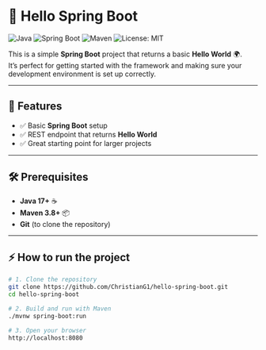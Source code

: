 # 🚀 Hello Spring Boot

![Java](https://img.shields.io/badge/Java-17-orange?logo=java)
![Spring Boot](https://img.shields.io/badge/Spring%20Boot-3.x-brightgreen?logo=springboot)
![Maven](https://img.shields.io/badge/Maven-3.8+-blue?logo=apachemaven)
![License: MIT](https://img.shields.io/badge/License-MIT-yellow.svg)

This is a simple **Spring Boot** project that returns a basic **Hello World** 🌍.  
It’s perfect for getting started with the framework and making sure your development environment is set up correctly.

---

## 📌 Features
- ✅ Basic **Spring Boot** setup
- ✅ REST endpoint that returns **Hello World**
- ✅ Great starting point for larger projects

---

## 🛠️ Prerequisites
- **Java 17+** ☕
- **Maven 3.8+** 📦
- **Git** (to clone the repository)

---

## ⚡ How to run the project

```bash
# 1. Clone the repository
git clone https://github.com/ChristianG1/hello-spring-boot.git
cd hello-spring-boot

# 2. Build and run with Maven
./mvnw spring-boot:run

# 3. Open your browser
http://localhost:8080
